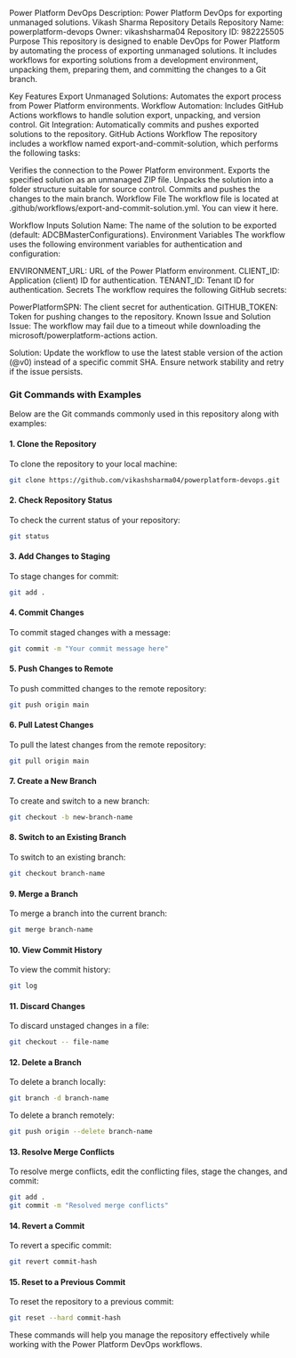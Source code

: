 Power Platform DevOps
Description: Power Platform DevOps for exporting unmanaged solutions.
Vikash Sharma
Repository Details
Repository Name: powerplatform-devops
Owner: vikashsharma04
Repository ID: 982225505
Purpose
This repository is designed to enable DevOps for Power Platform by automating the process of exporting unmanaged solutions. It includes workflows for exporting solutions from a development environment, unpacking them, preparing them, and committing the changes to a Git branch.

Key Features
Export Unmanaged Solutions: Automates the export process from Power Platform environments.
Workflow Automation: Includes GitHub Actions workflows to handle solution export, unpacking, and version control.
Git Integration: Automatically commits and pushes exported solutions to the repository.
GitHub Actions Workflow
The repository includes a workflow named export-and-commit-solution, which performs the following tasks:

Verifies the connection to the Power Platform environment.
Exports the specified solution as an unmanaged ZIP file.
Unpacks the solution into a folder structure suitable for source control.
Commits and pushes the changes to the main branch.
Workflow File
The workflow file is located at .github/workflows/export-and-commit-solution.yml. You can view it here.

Workflow Inputs
Solution Name: The name of the solution to be exported (default: ADCBMasterConfigurations).
Environment Variables
The workflow uses the following environment variables for authentication and configuration:

ENVIRONMENT_URL: URL of the Power Platform environment.
CLIENT_ID: Application (client) ID for authentication.
TENANT_ID: Tenant ID for authentication.
Secrets
The workflow requires the following GitHub secrets:

PowerPlatformSPN: The client secret for authentication.
GITHUB_TOKEN: Token for pushing changes to the repository.
Known Issue and Solution
Issue:
The workflow may fail due to a timeout while downloading the microsoft/powerplatform-actions action.

Solution:
Update the workflow to use the latest stable version of the action (@v0) instead of a specific commit SHA.
Ensure network stability and retry if the issue persists.

### Git Commands with Examples

Below are the Git commands commonly used in this repository along with examples:

#### 1. Clone the Repository
To clone the repository to your local machine:
```bash
git clone https://github.com/vikashsharma04/powerplatform-devops.git
```

#### 2. Check Repository Status
To check the current status of your repository:
```bash
git status
```

#### 3. Add Changes to Staging
To stage changes for commit:
```bash
git add .
```

#### 4. Commit Changes
To commit staged changes with a message:
```bash
git commit -m "Your commit message here"
```

#### 5. Push Changes to Remote
To push committed changes to the remote repository:
```bash
git push origin main
```

#### 6. Pull Latest Changes
To pull the latest changes from the remote repository:
```bash
git pull origin main
```

#### 7. Create a New Branch
To create and switch to a new branch:
```bash
git checkout -b new-branch-name
```

#### 8. Switch to an Existing Branch
To switch to an existing branch:
```bash
git checkout branch-name
```

#### 9. Merge a Branch
To merge a branch into the current branch:
```bash
git merge branch-name
```

#### 10. View Commit History
To view the commit history:
```bash
git log
```

#### 11. Discard Changes
To discard unstaged changes in a file:
```bash
git checkout -- file-name
```

#### 12. Delete a Branch
To delete a branch locally:
```bash
git branch -d branch-name
```
To delete a branch remotely:
```bash
git push origin --delete branch-name
```

#### 13. Resolve Merge Conflicts
To resolve merge conflicts, edit the conflicting files, stage the changes, and commit:
```bash
git add .
git commit -m "Resolved merge conflicts"
```

#### 14. Revert a Commit
To revert a specific commit:
```bash
git revert commit-hash
```

#### 15. Reset to a Previous Commit
To reset the repository to a previous commit:
```bash
git reset --hard commit-hash
```

These commands will help you manage the repository effectively while working with the Power Platform DevOps workflows.
